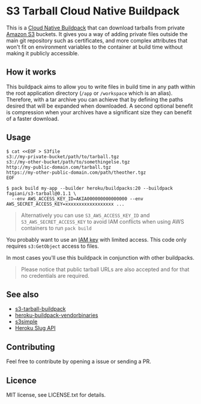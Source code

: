 # S3 Tarball Cloud Native Buildpack

This is a [Cloud Native Buildpack](https://buildpacks.io/docs/concepts/components/buildpack/)
that can download tarballs from private [Amazon S3](http://aws.amazon.com/s3/)
buckets. It gives you a way of adding private files outside the main git repository such
as certificates, and more complex attributes that won't fit on environment variables to
the container at build time without making it publicly accessible.

## How it works

This buildpack aims to allow you to write files in build time in any path within the root application
directory (`/app` or `/workspace` which is an alias). Therefore, with a tar archive you can achieve that
by defining the paths desired that will be expanded when downloaded. A second optional benefit is compression
when your archives have a significant size they can benefit of a faster download. 

## Usage

    $ cat <<EOF > S3file
    s3://my-private-bucket/path/to/tarball.tgz
    s3://my-other-bucket/path/to/somethingelse.tgz
    http://my-public-domain.com/tarball.tgz
    https://my-other-public-domain.com/path/theother.tgz
    EOF

    $ pack build my-app --builder heroku/buildpacks:20 --buildpack fagiani/s3-tarball@0.1.1 \
      --env AWS_ACCESS_KEY_ID=AKIA000000000000000 --env AWS_SECRET_ACCESS_KEY=xxxxxxxxxxxxxxxxxx ...

> Alternatively you can use `S3_AWS_ACCESS_KEY_ID` and `S3_AWS_SECRET_ACCESS_KEY` to avoid IAM
> conflicts when using AWS containers to run `pack build`

You probably want to use an [IAM key](http://aws.amazon.com/iam/) with limited
access. This code only requires `s3:GetObject` access to files.

In most cases you'll use this buildpack in conjunction with other buildpacks.

> Please notice that public tarball URLs are also accepted and for that no credentials are required.

## See also

  * [s3-tarball-buildpack](https://github.com/paulhammond/s3-tarball-buildpack)
  * [heroku-buildpack-vendorbinaries](https://github.com/peterkeen/heroku-buildpack-vendorbinaries)
  * [s3simple](https://github.com/paulhammond/s3simple)
  * [Heroku Slug API](https://blog.heroku.com/archives/2013/12/20/programmatically_release_code_to_heroku_using_the_platform_api)

## Contributing

Feel free to contribute by opening a issue or sending a PR.

## Licence

MIT license, see LICENSE.txt for details.
